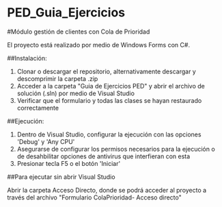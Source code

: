 # PED_Guia_Ejercicios
#Módulo gestión de clientes con Cola de Prioridad

El proyecto está realizado por medio de Windows Forms con C#.

##Instalación:

1. Clonar o descargar el repositorio, alternativamente descargar y descomprimir la carpeta .zip
2. Acceder a la carpeta "Guia de Ejercicios PED" y abrir el archivo de solución (.sln) por medio de Visual Studio
3. Verificar que el formulario y todas las clases se hayan restaurado correctamente

##Ejecución:

1. Dentro de Visual Studio, configurar la ejecución con las opciones 'Debug' y 'Any CPU'
2. Asegurarse de configurar los permisos necesarios para la ejecución o de desahbilitar opciones de antivirus que interfieran con esta
3. Presionar tecla F5 o el botón 'Iniciar'

##Para ejecutar sin abrir Visual Studio

Abrir la carpeta Acceso Directo, donde se podrá acceder al proyecto a través del archivo "Formulario ColaPrioridad- Acceso directo"




